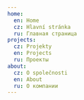 ```yaml
---
home:
  en: Home
  cz: Hlavní stránka
  ru: Главная страница
projects:
  cz: Projekty
  en: Projects
  ru: Проекты
about:
  cz: O společnosti
  en: About
  ru: О компании
---
```


